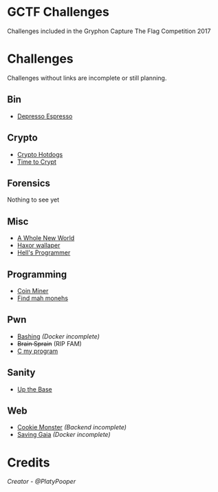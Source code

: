 # GCTF Challenges
Challenges included in the Gryphon Capture The Flag Competition 2017

# Challenges
Challenges without links are incomplete or still planning.

## Bin
- [Depresso Espresso](Depresso%20Espresso)

## Crypto
- [Crypto Hotdogs](Crypto%20Hotdogs)
- [Time to Crypt](Time%20to%20Crypt)

## Forensics
Nothing to see yet

## Misc
- [A Whole New World](A%20Whole%20New%20World)
- [Haxor wallaper](Haxor%20wallpaper)
- [Hell's Programmer](Hell's%20Programmer)

## Programming
- [Coin Miner](Coin%20Miner)
- [Find mah monehs](Find%20mah%20monehs)

## Pwn
- [Bashing](Bashing) <i>(Docker incomplete)</i>
- ~~Brain Sprain~~ (RIP FAM)
- [C my program](C%20my%20program)

## Sanity
- [Up the Base](Up%20the%20Base)

## Web
- [Cookie Monster](Cookie%20Monster) <i>(Backend incomplete)</i>
- [Saving Gaia](Saving%20Gaia) <i>(Docker incomplete)</i>

# Credits
<i>Creator - @PlatyPooper</i>

